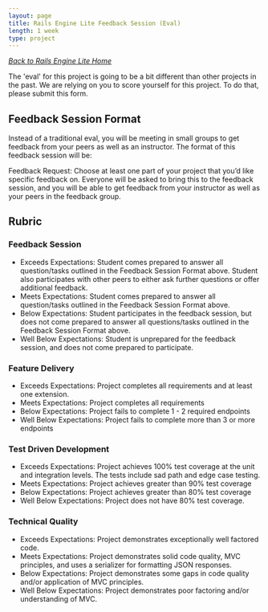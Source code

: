 ```yaml
---
layout: page
title: Rails Engine Lite Feedback Session (Eval)
length: 1 week
type: project
---
```

_[Back to Rails Engine Lite Home](./index)_

The 'eval' for this project is going to be a bit different than other projects in the past. We are relying on you to score yourself for this project. To do that, please submit this form. 

## Feedback Session Format

Instead of a traditional eval, you will be meeting in small groups to get feedback from your peers as well as an instructor. The format of this feedback session will be:

Feedback Request:
Choose at least one part of your project that you’d like specific feedback on. Everyone will be asked to bring this to the feedback session, and you will be able to get feedback from your instructor as well as your peers in the feedback group.

## Rubric

### Feedback Session

* Exceeds Expectations:  Student comes prepared to answer all question/tasks outlined in the Feedback Session Format above. Student also participates with other peers to either ask further questions or offer additional feedback. 
* Meets Expectations: Student comes prepared to answer all question/tasks outlined in the Feedback Session Format above.
* Below Expectations: Student participates in the feedback session, but does not come prepared to answer all questions/tasks outlined in the Feedback Session Format above. 
* Well Below Expectations: Student is unprepared for the feedback session, and does not come prepared to participate. 

### Feature Delivery

* Exceeds Expectations: Project completes all requirements and at least one extension.
* Meets Expectations: Project completes all requirements
* Below Expectations: Project fails to complete 1 - 2 required endpoints
* Well Below Expectations: Project fails to complete more than 3 or more endpoints

### Test Driven Development

* Exceeds Expectations: Project achieves 100% test coverage at the unit and integration levels. The tests include sad path and edge case testing.
* Meets Expectations: Project achieves greater than 90% test coverage
* Below Expectations: Project achieves greater than 80% test coverage
* Well Below Expectations: Project does not have 80% test coverage.

### Technical Quality

* Exceeds Expectations: Project demonstrates exceptionally well factored code.
* Meets Expectations: Project demonstrates solid code quality, MVC principles, and uses a serializer for formatting JSON responses.
* Below Expectations: Project demonstrates some gaps in code quality and/or application of MVC principles.
* Well Below Expectations: Project demonstrates poor factoring and/or understanding of MVC.